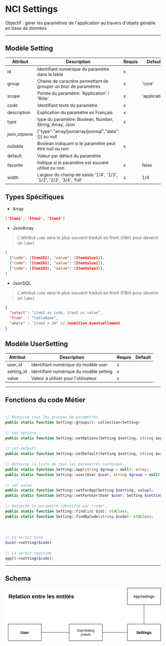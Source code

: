 # NCI Settings

Objectif : gérer les paramètres de l'application au travers d'objets gérable en base de données

---

## Modèle Setting

| Attribut    | Description                                                                          | Requis | Default       |
| ----------- | ------------------------------------------------------------------------------------ | ------ | ------------- |
| id          | Identifiant numérique du paramètre dans la table                                     | x      |               |
| group       | Chaine de caractère permettant de grouper un bloc de paramètres                      | x      | 'core'        | core.subcat.subsubcat
| scope       | Portée du paramètre: 'Application' / 'Rôle'                                          | x      | 'application' | 'application' ou 'user'
| code        | Identifiant texte du paramètre                                                       | x      |               | terminalFont
| description | Explication du paramètre en Français                                                 | x      |               | Lorem ipsum et bla bla
| type        | type du paramètre: Boolean, Number, String, Array, Json                              | x      |               |
| json_otpions| {"type":"array/jsonarray/jsonsql","data":[]} ou null                                 |        |               |
| nullable    | Boolean indiquant si le paramètre peut être null ou non                              | x      |               |
| default     | Valeur par défaut du paramètre                                                       |        |               |
| favorite    | Indique si le paramètre est souvent utilisé ou non                                   | x      | false         |
| width       | Largeur du champ de saisie '1/4', '1/3', '1/2', '2/3', '3/4', 'full'                 | x      | 1/4           |

## Types Spécifiques
- Array
```json
['Item1', 'Item2', 'Item3']
```

- JsonArray
> L'attribut `code` sera le plus souvent traduit en front (i18n) pour devenir un `label`
```json
[
  {"code": [ItemID1], "value": [ItemValue1]},
  {"code": [ItemID2], "value": [ItemValue2]},
  {"code": [ItemID3], "value": [ItemValue3]},
]
```

- JsonSQL
> L'attribut `code` sera le plus souvent traduit en front (i18n) pour devenir un `label`
```json
{
  "select": "item1 as code, item2 as value",
  "from"  : "tableName",
  "where" : "item3 > 10" // condition éventuellement
}
```

## Modèle UserSetting
| Attribut     | Description                             | Requis | Default |
| ------------ | --------------------------------------- | ------ | ------- |
| user_id      | Identifiant numérique du modèle user    | x      |         |
| setting_id   | Identifiant numérique du modèle setting | x      |         |
| value        | Valeur à utiliser pour l'utilisateur    | x      |         |

----

## Fonctions du code Métier
```php

// Retourne tous les groupes de paramètres
public static function Setting::groups(): collection<Setting>

// set options
public static function Setting::setOptions(Setting $setting, string $options);

// set default
public static function Setting::setDefault(Setting $setting, string $value);

// Retourne la liste de tous les paramètres confondus
public static function Setting::app(string $group = null): array;
public static function Setting::user(User $user, string $group = null): array;

// set value
public static function Setting::setForApp(Setting $setting, value);
public static function Setting::setForUser(User $user, Setting $setting, value);

// Retourne le paramètre identifié par "code".
public static function Setting::find(int $id): stdClass;
public static function Setting::findByCode(string $code): stdClass;



// Ca serait bien
$user->setting($code)

// Ca serait topisime
app()->setting($code);


```

---

## Schema

![Schema de liaisons de Modèles](./NCISettings.png)
